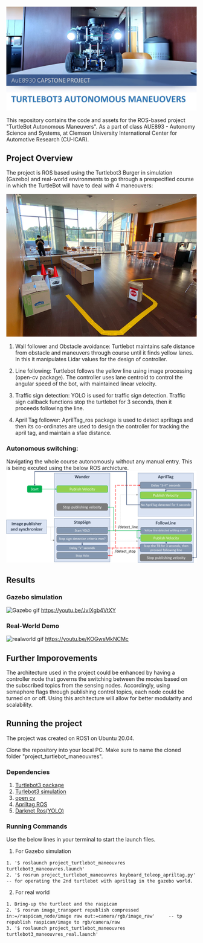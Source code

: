 ![Cover](https://raw.githubusercontent.com/atefemran/AuE893-Turtlebot_Autonomous_Maneuvers_Project/main/src/videos/git%20cover.jpg)

This repository contains the code and assets for the ROS-based project "TurtleBot Autonomous Maneuvers". As a part of class AUE893 - Autonomy Science and Systems, at Clemson University International Center for Automotive Research (CU-ICAR).
 
## Project Overview

The project is ROS based using the Turtlebot3 Burger in simulation (Gazebo) and real-world environments to go through a prespecified course in which the TurtleBot will have to deal with 4 maneouvers:

![Track](https://raw.githubusercontent.com/atefemran/AuE893-Turtlebot_Autonomous_Maneuvers_Project/main/src/videos/Track.png)

1. Wall follower and Obstacle avoidance:
   	Turtlebot maintains safe distance from obstacle and maneuvers through course until it finds yellow lanes. In this it manipulates Lidar values for the design of controller.
		
3. Line following:
   	Turtlebot follows the yellow line using image processing (open-cv package). The controller uses lane centroid to control the angular speed of the bot, with maintained linear velocity. 

4. Traffic sign detection:
	YOLO is used for traffic sign detection. Traffic sign callback functions stop the turtlebot for 3 seconds, then it proceeds following the line. 

5. April Tag follower:
	AprilTag_ros package is used to detect apriltags and then its co-ordinates are used to design the controller for tracking the april tag, and maintain a sfae distance. 

### Autonomous switching:
Navigating the whole course autonomously without any manual entry. This is being excuted using the below ROS archicture.
   ![ROS_switching](https://raw.githubusercontent.com/atefemran/AuE893-Turtlebot_Autonomous_Maneuvers_Project/main/src/videos/ROS_switching.png)

 

##  Results

### Gazebo simulation
![Gazebo gif](https://github.com/atefemran/AuE893-Turtlebot_Autonomous_Maneuvers_Project/blob/main/src/videos/Gazebo%20Simulation%20AUE893%20Turtlebot%20Autonomous%20Maneuvers%20Project_1080p.gif?raw=true)
https://youtu.be/JvIXgb4VtXY

### Real-World Demo
![realworld gif](https://github.com/atefemran/AuE893-Turtlebot_Autonomous_Maneuvers_Project/blob/main/src/videos/RealWorld%20AUE893%20Turtlebot%20Autonomous%20Maneuvers%20Project_480p.gif?raw=true)
https://youtu.be/KOGwsMkNCMc

## Further Imporovements
The architecture used in the project could be enhanced by having a controller node that governs the switching between the modes based on the subscribed topics from the sensing nodes. Accordingly, using semaphore flags through publishing control topics, each node could be turned on or off. 
Using this architecture will allow for better modularity and scalability. 

## Running the project
The project was created on ROS1 on Ubuntu 20.04.

Clone the repository into your local PC. Make sure to name the cloned folder "project_turtlebot_maneouvres".

### Dependencies
1. [Turtlebot3 package](https://emanual.robotis.com/docs/en/platform/turtlebot3/quick-start/)	
2. [Turlebot3 simulation](https://github.com/ROBOTIS-GIT/turtlebot3_simulations)
3. [open cv](https://github.com/ros-perception/vision_opencv)
4. [Apriltag ROS](https://github.com/AprilRobotics/apriltag_ros)
5. [Darknet Ros(YOLO)](https://github.com/leggedrobotics/darknet_ros)

### Running Commands 
Use the below lines in your terminal to start the launch files.
1. For Gazebo simulation
```
1. '$ roslaunch project_turtlebot_maneouvres turtlebot3_maneouvres.launch'
2. '$ rosrun project_turtlebot_maneouvres keyboard_teleop_apriltag.py'    -- for operating the 2nd turtlebot with apriltag in the gazebo world.
```
	
2. For real world
```
1. Bring-up the turtleot and the raspicam
2. '$ rosrun image_transport republish compressed in:=/raspicam_node/image raw out:=camera/rgb/image_raw'     -- tp republish raspicam/image to rgb/camera/raw
3. '$ roslaunch project_turtlebot_maneouvres turtlebot3_maneouvres_real.launch'
```


